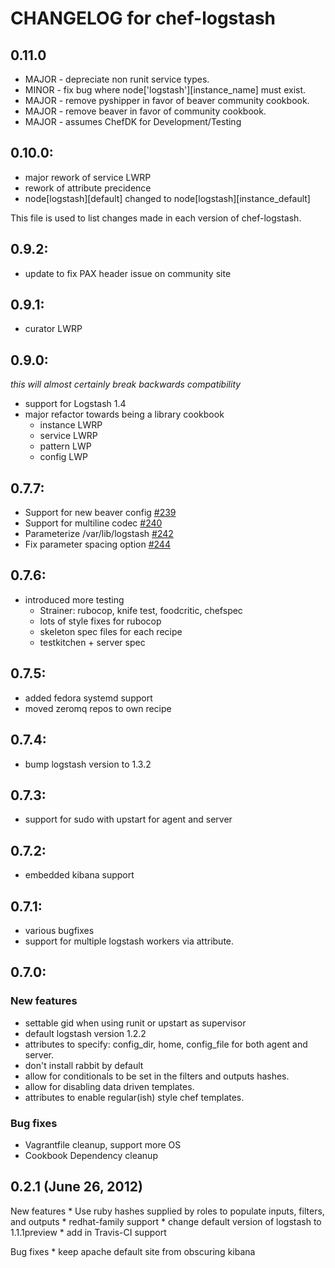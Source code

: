# CHANGELOG for chef-logstash

## 0.11.0
* MAJOR - depreciate non runit service types.
* MINOR - fix bug where node['logstash'][instance_name] must exist.
* MAJOR - remove pyshipper in favor of beaver community cookbook.
* MAJOR - remove beaver in favor of community cookbook.
* MAJOR - assumes ChefDK for Development/Testing

## 0.10.0:
* major rework of service LWRP
* rework of attribute precidence
* node[logstash][default] changed to node[logstash][instance_default]

This file is used to list changes made in each version of chef-logstash.


## 0.9.2:
* update to fix PAX header issue on community site

## 0.9.1:

* curator LWRP

## 0.9.0:

_this will almost certainly break backwards compatibility_

* support for Logstash 1.4
* major refactor towards being a library cookbook
  * instance LWRP
  * service LWRP
  * pattern LWP
  * config LWP

## 0.7.7:

* Support for new beaver config [#239](https://github.com/lusis/chef-logstash/pull/239)
* Support for multiline codec [#240](https://github.com/lusis/chef-logstash/pull/240)
* Parameterize /var/lib/logstash [#242](https://github.com/lusis/chef-logstash/pull/242)
* Fix parameter spacing option [#244](https://github.com/lusis/chef-logstash/pull/244)

## 0.7.6:

* introduced more testing
  * Strainer: rubocop, knife test, foodcritic, chefspec
  * lots of style fixes for rubocop
  * skeleton spec files for each recipe
  * testkitchen + server spec

## 0.7.5:

* added fedora systemd support
* moved zeromq repos to own recipe

## 0.7.4:
* bump logstash version to 1.3.2

## 0.7.3:
* support for sudo with upstart for agent and server

## 0.7.2:
* embedded kibana support

## 0.7.1:
* various bugfixes
* support for multiple logstash workers via attribute.

## 0.7.0:

### New features ###
* settable gid when using runit or upstart as supervisor
* default logstash version 1.2.2
* attributes to specify: config_dir, home, config_file for both agent and server.
* don't install rabbit by default
* allow for conditionals to be set in the filters and outputs hashes.
* allow for disabling data driven templates.
* attributes to enable regular(ish) style chef templates.

### Bug fixes ###
* Vagrantfile cleanup, support more OS
* Cookbook Dependency cleanup

## 0.2.1 (June 26, 2012)

New features
	* Use ruby hashes supplied by roles to populate inputs, filters,
	and outputs
	* redhat-family support
	* change default version of logstash to 1.1.1preview
	* add in Travis-CI support

Bug fixes
	* keep apache default site from obscuring kibana
